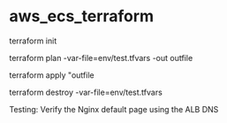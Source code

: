# aws_ecs_terraform

terraform init

terraform plan -var-file=env/test.tfvars -out outfile

terraform apply "outfile

terraform destroy -var-file=env/test.tfvars

Testing: Verify the Nginx default page using the ALB DNS
